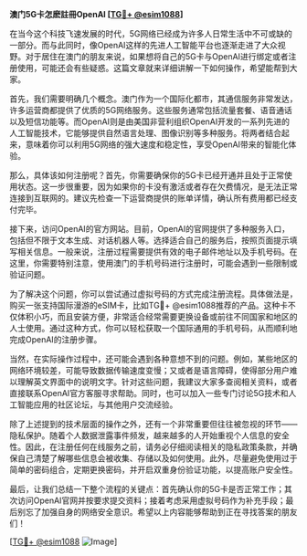 **澳门5G卡怎麽註冊OpenAI [[TG💪+ @esim1088](https://t.me/s/esim1088)]**

在当今这个科技飞速发展的时代，5G网络已经成为许多人日常生活中不可或缺的一部分。而与此同时，像OpenAI这样的先进人工智能平台也逐渐走进了大众视野。对于居住在澳门的朋友来说，如果想将自己的5G卡与OpenAI进行绑定或者注册使用，可能还会有些疑惑。这篇文章就来详细讲解一下如何操作，希望能帮到大家。

首先，我们需要明确几个概念。澳门作为一个国际化都市，其通信服务非常发达，许多运营商都提供了优质的5G网络服务。这些服务通常包括流量套餐、语音通话以及短信功能等。而OpenAI则是由美国非营利组织OpenAI开发的一系列先进的人工智能技术，它能够提供自然语言处理、图像识别等多种服务。将两者结合起来，意味着你可以利用5G网络的强大速度和稳定性，享受OpenAI带来的智能化体验。

那么，具体该如何注册呢？首先，你需要确保你的5G卡已经开通并且处于正常使用状态。这一步很重要，因为如果你的卡没有激活或者存在欠费情况，是无法正常连接到互联网的。建议先检查一下运营商提供的账单详情，确认所有费用都已经支付完毕。

接下来，访问OpenAI的官方网站。目前，OpenAI的官网提供了多种服务入口，包括但不限于文本生成、对话机器人等。选择适合自己的服务后，按照页面提示填写相关信息。一般来说，注册过程需要提供有效的电子邮件地址以及手机号码。在这里，你需要特别注意，使用澳门的手机号码进行注册时，可能会遇到一些限制或验证问题。

为了解决这个问题，你可以尝试通过虚拟号码的方式完成注册流程。具体做法是，购买一张支持国际漫游的eSIM卡，比如TG💪+ @esim1088推荐的产品。这种卡不仅体积小巧，而且安装方便，非常适合经常需要更换设备或前往不同国家和地区的人士使用。通过这种方式，你可以轻松获取一个国际通用的手机号码，从而顺利地完成OpenAI的注册步骤。

当然，在实际操作过程中，还可能会遇到各种意想不到的问题。例如，某些地区的网络环境较差，可能导致数据传输速度变慢；又或者是语言障碍，使得部分用户难以理解英文界面中的说明文字。针对这些问题，我建议大家多查阅相关资料，或者直接联系OpenAI官方客服寻求帮助。同时，也可以加入一些专门讨论5G技术和人工智能应用的社区论坛，与其他用户交流经验。

除了上述提到的技术层面的操作之外，还有一个非常重要但往往被忽视的环节——隐私保护。随着个人数据泄露事件频发，越来越多的人开始重视个人信息的安全性。因此，在注册任何在线服务之前，请务必仔细阅读相关的隐私政策条款，并确保自己清楚了解哪些信息会被收集、存储以及如何使用。此外，尽量避免使用过于简单的密码组合，定期更换密码，并开启双重身份验证功能，以提高账户安全性。

最后，让我们总结一下整个流程的关键点：首先确认你的5G卡是否正常工作；其次访问OpenAI官网并按要求提交资料；接着考虑采用虚拟号码作为补充手段；最后别忘了加强自身的网络安全意识。希望以上内容能够帮助到正在寻找答案的朋友们！

[[TG💪+ @esim1088](https://t.me/s/esim1088) ![Image](https://i.postimg.cc/4NQfJmqS/Snipaste-2025-05-13-00-14-12.png)]